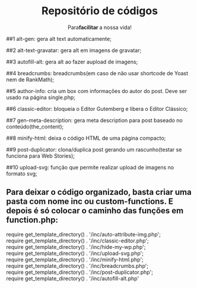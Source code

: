 <h1 align="center">Repositório de códigos</h1>
<p align="center">Para<strong>facilitar </strong> a nossa vida!</p>

##1 alt-gen: gera alt text automaticamente;


##2 alt-text-gravatar: gera alt em imagens de gravatar;


##3 autofill-alt: gera alt ao fazer aupload de imagens;


##4 breadcrumbs: breadcrumbs(em caso de não usar shortcode de Yoast nem de RankMath);


##5 author-info: cria um box com informações do autor do post. Deve ser usado na página single.php;


##6 classic-editor: bloqueia o Editor Gutemberg e libera o Editor Clássico;


##7 gen-meta-description: gera meta description para post baseado no conteúdo(the_content);


##8 minify-html: deixa o código HTML de uma página compacto;

##9 post-duplicator: clona/duplica post gerando um rascunho(testar se funciona para Web Stories);

##10 upload-svg: função que permite realizar  upload de imagens no formato svg;


<h2>Para deixar o código organizado, basta criar uma pasta com nome inc ou custom-functions. E depois é só colocar o caminho das funções em function.php:</h2>


require get_template_directory() . '/inc/auto-attribute-img.php'; <br>
require get_template_directory() . '/inc/classic-editor.php'; <br>
require get_template_directory() . '/inc/hide-my-wp.php'; <br>
require get_template_directory() . '/inc/upload-svg.php'; <br>
require get_template_directory() . '/inc/minify-html.php'; <br>
require get_template_directory() . '/inc/breadcrumbs.php'; <br>
require get_template_directory() . '/inc/post-duplicator.php'; <br>
require get_template_directory() . '/inc/autofill-alt.php'